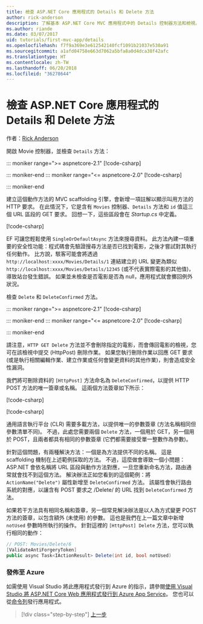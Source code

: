 ```yaml
---
title: 檢查 ASP.NET Core 應用程式的 Details 和 Delete 方法
author: rick-anderson
description: 了解基本 ASP.NET Core MVC 應用程式中的 Details 控制器方法和檢視。
ms.author: riande
ms.date: 03/07/2017
uid: tutorials/first-mvc-app/details
ms.openlocfilehash: f7f9a369e3e612542140fcf1091b21037e530a91
ms.sourcegitcommit: a1afd04758e663d7062a5bfa8a0d4dca38f42afc
ms.translationtype: HT
ms.contentlocale: zh-TW
ms.lasthandoff: 06/20/2018
ms.locfileid: "36278644"
---
```

# <a name="examine-the-details-and-delete-methods-of-an-aspnet-core-app"></a>檢查 ASP.NET Core 應用程式的 Details 和 Delete 方法

作者：[Rick Anderson](https://twitter.com/RickAndMSFT)

開啟 Movie 控制器，並檢查 `Details` 方法：

::: moniker range=">= aspnetcore-2.1"
[!code-csharp[](start-mvc/sample/MvcMovie21/Controllers/MoviesController.cs?name=snippet_details)]

::: moniker-end
::: moniker range="<= aspnetcore-2.0"
[!code-csharp[](start-mvc/sample/MvcMovie/Controllers/MoviesController.cs?name=snippet_details)]

::: moniker-end

建立這個動作方法的 MVC scaffolding 引擎，會新增一項註解以顯示叫用方法的 HTTP 要求。 在此情況下，它是含有 `Movies` 控制器、`Details` 方法和 `id` 值這三個 URL 區段的 GET 要求。 回想一下，這些區段會在 *Startup.cs* 中定義。

[!code-csharp[](start-mvc/sample/MvcMovie/Startup.cs?highlight=5&name=snippet_1)]

EF 可讓您輕鬆使用 `SingleOrDefaultAsync` 方法來搜尋資料。 此方法內建一項重要的安全性功能：程式碼會先驗證搜尋方法是否已找到電影，之後才嘗試對其執行任何動作。 比方說，駭客可能會將透過 `http://localhost:xxxx/Movies/Details/1` 連結建立的 URL 變更為類似 `http://localhost:xxxx/Movies/Details/12345` (或不代表實際電影的其他值)，導致站台發生錯誤。 如果並未檢查是否電影是否為 null，應用程式就會擲回例外狀況。

檢查 `Delete` 和 `DeleteConfirmed` 方法。

::: moniker range=">= aspnetcore-2.1"
[!code-csharp[](start-mvc/sample/MvcMovie21/Controllers/MoviesController.cs?name=snippet_delete)]

::: moniker-end
::: moniker range="<= aspnetcore-2.0"
[!code-csharp[](start-mvc/sample/MvcMovie/Controllers/MoviesController.cs?name=snippet_delete)]

::: moniker-end

請注意，`HTTP GET Delete` 方法並不會刪除指定的電影，而會傳回電影的檢視，您可在該檢視中提交 (HttpPost) 刪除作業。 如果您執行刪除作業以回應 GET 要求 (或是執行相關編輯作業、建立作業或任何會變更資料的其他作業)，則會造成安全性漏洞。

我們將可刪除資料的 `[HttpPost]` 方法命名為 `DeleteConfirmed`，以提供 HTTP POST 方法的唯一簽章或名稱。 這兩個方法簽章如下所示：

[!code-csharp[](start-mvc/sample/MvcMovie/Controllers/MoviesController.cs?name=snippet_delete2)]

[!code-csharp[](start-mvc/sample/MvcMovie/Controllers/MoviesController.cs?name=snippet_delete3)]


通用語言執行平台 (CLR) 需要多載方法，以提供唯一的參數簽章 (方法名稱相同但參數清單不同)。 不過，此處您需要兩個 `Delete` 方法，一個用於 GET，另一個用於 POST，且兩者都具有相同的參數簽章 (它們都需要接受單一整數作為參數)。

針對這個問題，有兩種解決方法：一個是為方法提供不同的名稱。 這是 scaffolding 機制在上述範例採取的方法。 不過，這麼做會導致一個小問題：ASP.NET 會依名稱將 URL 區段與動作方法對應，一旦您重新命名方法，路由通常就會找不到這個方法。 解決辦法正如您看到的這個範例：將 `ActionName("Delete")` 屬性新增至 `DeleteConfirmed` 方法。 該屬性會執行路由系統的對應，以讓含有 POST 要求之 /Delete/ 的 URL 找到 `DeleteConfirmed` 方法。

如果若干方法具有相同名稱和簽章，另一個常見解決辦法是以人為方式變更 POST 方法的簽章，以包含額外 (未使用) 的參數。 這也是我們在上一篇文章中新增 `notUsed` 參數時所執行的操作。 針對這裡的 `[HttpPost] Delete` 方法，您可以執行相同的動作：

```csharp
// POST: Movies/Delete/6
[ValidateAntiForgeryToken]
public async Task<IActionResult> Delete(int id, bool notUsed)
```

### <a name="publish-to-azure"></a>發佈至 Azure

如需使用 Visual Studio 將此應用程式發行到 Azure 的指示，請參閱[使用 Visual Studio 將 ASP.NET Core Web 應用程式發行到 Azure App Service](xref:tutorials/publish-to-azure-webapp-using-vs)。  您也可以從[命令列](xref:tutorials/publish-to-azure-webapp-using-cli)發行應用程式。

> [!div class="step-by-step"]
> [上一步](validation.md)
